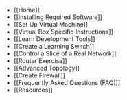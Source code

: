 * [[Home]]<br />
* [[Installing Required Software]]<br />
* [[Set Up Virtual Machine]]<br />
* [[Virtual Box Specific Instructions]]<br />
* [[Learn Development Tools]]<br />
* [[Create a Learning Switch]]<br />
* [[Control a Slice of a Real Network]]<br />
* [[Router Exercise]]<br />
* [[Advanced Topology]]<br />
* [[Create Firewall]]<br />
* [[Frequently Asked Questions (FAQ)]]<br />
* [[Resources]]<br />